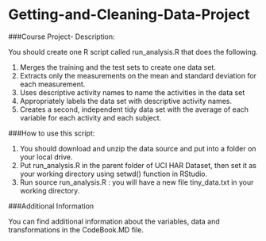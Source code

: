# Getting-and-Cleaning-Data-Project

###Course Project- Description:

You should create one R script called run_analysis.R that does the following.

1. Merges the training and the test sets to create one data set.
2. Extracts only the measurements on the mean and standard deviation for each measurement.
3. Uses descriptive activity names to name the activities in the data set
4. Appropriately labels the data set with descriptive activity names.
5. Creates a second, independent tidy data set with the average of each variable for each activity and each subject.

###How to use this script:
1. You should download and unzip the data source and put into a folder on your local drive.
2. Put run_analysis.R in the parent folder of UCI HAR Dataset, then set it as your working directory using setwd() function in RStudio.
3. Run source run_analysis.R : you will have a new file tiny_data.txt in your working directory.

###Additional Information

You can find additional information about the variables, data and transformations in the CodeBook.MD file.
